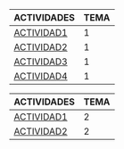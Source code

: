 ACTIVIDADES | TEMA
------------ | -------------
[ACTIVIDAD1](https://github.com/ManuelDavid97/ejerciciosLLMM/blob/main/tema1/actividad1.html)|  1
[ACTIVIDAD2](https://github.com/ManuelDavid97/ejerciciosLLMM/blob/main/tema1/actividad2.xml)|  1
[ACTIVIDAD3](https://github.com/ManuelDavid97/ejerciciosLLMM/blob/main/tema1/Actividad3/README.md)|  1
[ACTIVIDAD4](https://github.com/ManuelDavid97/ejerciciosLLMM/blob/main/tema1/README(actividad4).md)|  1

ACTIVIDADES | TEMA
------------ | -------------
[ACTIVIDAD1](https://github.com/ManuelDavid97/ejerciciosLLMM/blob/main/tema2/actividad1.html)|  2
[ACTIVIDAD2](https://github.com/ManuelDavid97/ejerciciosLLMM/blob/main/tema2/actividad2.html)|  2

